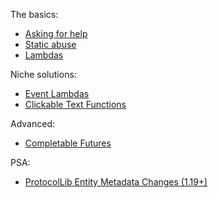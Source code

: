 The basics:
- [Asking for help](https://github.com/IllusionTheDev/search-index-backup/blob/main/asking-for-help.md)
- [Static abuse](https://github.com/IllusionTheDev/search-index-backup/blob/main/static-abuse.md)
- [Lambdas](https://github.com/IllusionTheDev/search-index-backup/blob/main/lambdas.md)

Niche solutions:
- [Event Lambdas](https://github.com/IllusionTheDev/search-index-backup/blob/main/event-lambdas.md)
- [Clickable Text Functions](https://github.com/IllusionTheDev/search-index-backup/blob/main/clickable-text.md)

Advanced:
- [Completable Futures](https://github.com/IllusionTheDev/search-index-backup/blob/main/completable-futures.md)

PSA:
- [ProtocolLib Entity Metadata Changes (1.19+)](https://github.com/IllusionTheDev/search-index-backup/blob/main/protocollib-entity-metadata.md)
